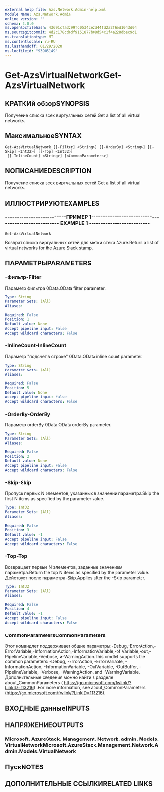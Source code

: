 ```yaml
---
external help file: Azs.Network.Admin-help.xml
Module Name: Azs.Network.Admin
online version: ''
schema: 2.0.0
ms.openlocfilehash: 43691cfa3299fc0534ce2d44fd2a2f6ed1043d04
ms.sourcegitcommit: 4d2c178cd6df9151877b08d54c1f4a228dbec9d1
ms.translationtype: MT
ms.contentlocale: ru-RU
ms.lasthandoff: 01/29/2020
ms.locfileid: "93905149"
---
```

# <span data-ttu-id="bea47-101">Get-AzsVirtualNetwork</span><span class="sxs-lookup"><span data-stu-id="bea47-101">Get-AzsVirtualNetwork</span></span>

## <span data-ttu-id="bea47-102">КРАТКИй обзор</span><span class="sxs-lookup"><span data-stu-id="bea47-102">SYNOPSIS</span></span>
<span data-ttu-id="bea47-103">Получение списка всех виртуальных сетей.</span><span class="sxs-lookup"><span data-stu-id="bea47-103">Get a list of all virtual networks.</span></span>

## <span data-ttu-id="bea47-104">Максимальное</span><span class="sxs-lookup"><span data-stu-id="bea47-104">SYNTAX</span></span>

```
Get-AzsVirtualNetwork [[-Filter] <String>] [[-OrderBy] <String>] [[-Skip] <Int32>] [[-Top] <Int32>]
 [[-InlineCount] <String>] [<CommonParameters>]
```

## <span data-ttu-id="bea47-105">NОПИСАНИЕ</span><span class="sxs-lookup"><span data-stu-id="bea47-105">DESCRIPTION</span></span>
<span data-ttu-id="bea47-106">Получение списка всех виртуальных сетей.</span><span class="sxs-lookup"><span data-stu-id="bea47-106">Get a list of all virtual networks.</span></span>

## <span data-ttu-id="bea47-107">ИЛЛЮСТРИРУЮТ</span><span class="sxs-lookup"><span data-stu-id="bea47-107">EXAMPLES</span></span>

### <span data-ttu-id="bea47-108">--------------------------ПРИМЕР 1--------------------------</span><span class="sxs-lookup"><span data-stu-id="bea47-108">-------------------------- EXAMPLE 1 --------------------------</span></span>
```
Get-AzsVirtualNetwork
```

<span data-ttu-id="bea47-109">Возврат списка виртуальных сетей для метки стека Azure.</span><span class="sxs-lookup"><span data-stu-id="bea47-109">Return a list of virtual networks for the Azure Stack stamp.</span></span>

## <span data-ttu-id="bea47-110">ПАРАМЕТРЫ</span><span class="sxs-lookup"><span data-stu-id="bea47-110">PARAMETERS</span></span>

### <span data-ttu-id="bea47-111">-Фильтр</span><span class="sxs-lookup"><span data-stu-id="bea47-111">-Filter</span></span>
<span data-ttu-id="bea47-112">Параметр фильтра OData.</span><span class="sxs-lookup"><span data-stu-id="bea47-112">OData filter parameter.</span></span>

```yaml
Type: String
Parameter Sets: (All)
Aliases: 

Required: False
Position: 1
Default value: None
Accept pipeline input: False
Accept wildcard characters: False
```

### <span data-ttu-id="bea47-113">-InlineCount</span><span class="sxs-lookup"><span data-stu-id="bea47-113">-InlineCount</span></span>
<span data-ttu-id="bea47-114">Параметр "подсчет в строке" OData.</span><span class="sxs-lookup"><span data-stu-id="bea47-114">OData inline count parameter.</span></span>

```yaml
Type: String
Parameter Sets: (All)
Aliases: 

Required: False
Position: 5
Default value: None
Accept pipeline input: False
Accept wildcard characters: False
```

### <span data-ttu-id="bea47-115">-OrderBy</span><span class="sxs-lookup"><span data-stu-id="bea47-115">-OrderBy</span></span>
<span data-ttu-id="bea47-116">Параметр orderBy OData.</span><span class="sxs-lookup"><span data-stu-id="bea47-116">OData orderBy parameter.</span></span>

```yaml
Type: String
Parameter Sets: (All)
Aliases: 

Required: False
Position: 2
Default value: None
Accept pipeline input: False
Accept wildcard characters: False
```

### <span data-ttu-id="bea47-117">-Skip</span><span class="sxs-lookup"><span data-stu-id="bea47-117">-Skip</span></span>
<span data-ttu-id="bea47-118">Пропуск первых N элементов, указанных в значении параметра.</span><span class="sxs-lookup"><span data-stu-id="bea47-118">Skip the first N items as specified by the parameter value.</span></span>

```yaml
Type: Int32
Parameter Sets: (All)
Aliases: 

Required: False
Position: 3
Default value: -1
Accept pipeline input: False
Accept wildcard characters: False
```

### <span data-ttu-id="bea47-119">-Top</span><span class="sxs-lookup"><span data-stu-id="bea47-119">-Top</span></span>
<span data-ttu-id="bea47-120">Возвращает первые N элементов, заданные значением параметра.</span><span class="sxs-lookup"><span data-stu-id="bea47-120">Return the top N items as specified by the parameter value.</span></span>
<span data-ttu-id="bea47-121">Действует после параметра-Skip.</span><span class="sxs-lookup"><span data-stu-id="bea47-121">Applies after the -Skip parameter.</span></span>

```yaml
Type: Int32
Parameter Sets: (All)
Aliases: 

Required: False
Position: 4
Default value: -1
Accept pipeline input: False
Accept wildcard characters: False
```

### <span data-ttu-id="bea47-122">CommonParameters</span><span class="sxs-lookup"><span data-stu-id="bea47-122">CommonParameters</span></span>
<span data-ttu-id="bea47-123">Этот командлет поддерживает общие параметры:-Debug,-ErrorAction,-ErrorVariable,-InformationAction,-InformationVariable,-of Variable,-out,-PipelineVariable,-Verbose, и-WarningAction.</span><span class="sxs-lookup"><span data-stu-id="bea47-123">This cmdlet supports the common parameters: -Debug, -ErrorAction, -ErrorVariable, -InformationAction, -InformationVariable, -OutVariable, -OutBuffer, -PipelineVariable, -Verbose, -WarningAction, and -WarningVariable.</span></span> <span data-ttu-id="bea47-124">Дополнительные сведения можно найти в разделе about_CommonParameters ( https://go.microsoft.com/fwlink/?LinkID=113216) .</span><span class="sxs-lookup"><span data-stu-id="bea47-124">For more information, see about_CommonParameters (https://go.microsoft.com/fwlink/?LinkID=113216).</span></span>

## <span data-ttu-id="bea47-125">ВХОДНЫЕ данные</span><span class="sxs-lookup"><span data-stu-id="bea47-125">INPUTS</span></span>

## <span data-ttu-id="bea47-126">НАПРЯЖЕНИЕ</span><span class="sxs-lookup"><span data-stu-id="bea47-126">OUTPUTS</span></span>

### <span data-ttu-id="bea47-127">Microsoft. AzureStack. Management. Network. admin. Models. VirtualNetwork</span><span class="sxs-lookup"><span data-stu-id="bea47-127">Microsoft.AzureStack.Management.Network.Admin.Models.VirtualNetwork</span></span>

## <span data-ttu-id="bea47-128">Пуск</span><span class="sxs-lookup"><span data-stu-id="bea47-128">NOTES</span></span>

## <span data-ttu-id="bea47-129">ДОПОЛНИТЕЛЬНЫЕ ССЫЛКИ</span><span class="sxs-lookup"><span data-stu-id="bea47-129">RELATED LINKS</span></span>

